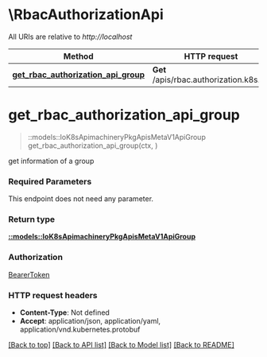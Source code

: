 # \RbacAuthorizationApi

All URIs are relative to *http://localhost*

Method | HTTP request | Description
------------- | ------------- | -------------
[**get_rbac_authorization_api_group**](RbacAuthorizationApi.md#get_rbac_authorization_api_group) | **Get** /apis/rbac.authorization.k8s.io/ | 


# **get_rbac_authorization_api_group**
> ::models::IoK8sApimachineryPkgApisMetaV1ApiGroup get_rbac_authorization_api_group(ctx, )


get information of a group

### Required Parameters
This endpoint does not need any parameter.

### Return type

[**::models::IoK8sApimachineryPkgApisMetaV1ApiGroup**](io.k8s.apimachinery.pkg.apis.meta.v1.APIGroup.md)

### Authorization

[BearerToken](../README.md#BearerToken)

### HTTP request headers

 - **Content-Type**: Not defined
 - **Accept**: application/json, application/yaml, application/vnd.kubernetes.protobuf

[[Back to top]](#) [[Back to API list]](../README.md#documentation-for-api-endpoints) [[Back to Model list]](../README.md#documentation-for-models) [[Back to README]](../README.md)

